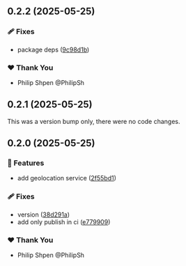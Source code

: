 ## 0.2.2 (2025-05-25)

### 🩹 Fixes

- package deps ([9c98d1b](https://github.com/PhilipSh/ngx-device-permission/commit/9c98d1b))

### ❤️ Thank You

- Philip Shpen @PhilipSh

## 0.2.1 (2025-05-25)

This was a version bump only, there were no code changes.

## 0.2.0 (2025-05-25)

### 🚀 Features

- add geolocation service ([2f55bd1](https://github.com/PhilipSh/ngx-device-permission/commit/2f55bd1))

### 🩹 Fixes

- version ([38d291a](https://github.com/PhilipSh/ngx-device-permission/commit/38d291a))
- add only publish in ci ([e779909](https://github.com/PhilipSh/ngx-device-permission/commit/e779909))

### ❤️ Thank You

- Philip Shpen @PhilipSh